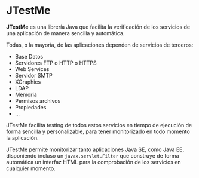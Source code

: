 # JTestMe

**JTestMe** es una librería Java que facilita la verificación de los servicios de una aplicación de manera sencilla y automática.

Todas, o la mayoría, de las aplicaciones dependen de servicios de terceros:
  * Base Datos
  * Servidores FTP o HTTP o HTTPS
  * Web Services
  * Servidor SMTP
  * XGraphics
  * LDAP
  * Memoria
  * Permisos archivos
  * Propiedades
  * ...

JTestMe facilita testing de todos estos servicios en tiempo de ejecución de forma sencilla y personalizable, para tener monitorizado en todo momento la aplicación.

JTestMe permite monitorizar tanto aplicaciones Java SE, como Java EE, disponiendo incluso un `javax.servlet.Filter` que construye de forma automática un interfaz HTML para la comprobación de los servicios en cualquier momento.

